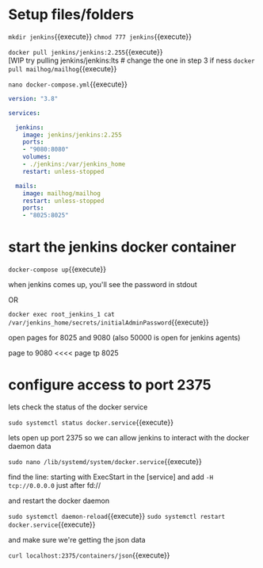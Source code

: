 # Setup files/folders

`mkdir jenkins`{{execute}}
`chmod 777 jenkins`{{execute}}

`docker pull jenkins/jenkins:2.255`{{execute}}    
[WIP try pulling  jenkins/jenkins:lts  # change the one in step 3 if ness
`docker pull mailhog/mailhog`{{execute}}

`nano docker-compose.yml`{{execute}}

```yaml
version: "3.8"

services:

  jenkins:
    image: jenkins/jenkins:2.255
    ports:
    - "9080:8080"
    volumes:
    - ./jenkins:/var/jenkins_home
    restart: unless-stopped

  mails:
    image: mailhog/mailhog
    restart: unless-stopped
    ports:
    - "8025:8025"
```

# start the jenkins docker container

`docker-compose up`{{execute}}

when jenkins comes up, you'll see the password in stdout

OR

`docker exec root_jenkins_1 cat /var/jenkins_home/secrets/initialAdminPassword`{{execute}}


open pages  for  8025  and 9080  (also 50000 is open for jenkins agents)

  page to 9080 <<<<
  page tp 8025
# configure access to port 2375

lets check the status of the docker service

`sudo systemctl status docker.service`{{execute}}

lets open up port 2375 so we can allow jenkins to interact with the docker daemon data

`sudo nano /lib/systemd/system/docker.service`{{execute}}   

find the line: starting with  ExecStart in the [service] and add `-H tcp://0.0.0.0` just after  fd://

and restart the docker daemon

`sudo systemctl daemon-reload`{{execute}}
`sudo systemctl restart docker.service`{{execute}}

and make sure we're getting the json data



`curl localhost:2375/containers/json`{{execute}}

